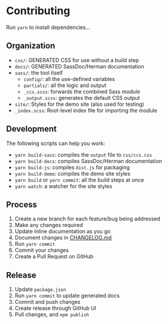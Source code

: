 # Contributing

Run `yarn` to install dependencies…

## Organization

- `css/`: GENERATED CSS for use without a build step
- `docs/`: GENERATED SassDoc/Herman documentation
- `sass/`: the tool itself
  - `config/`: all the use-defined variables
  - `partials/`: all the logic and output
  - `_ccs.scss`: forwards the combined Sass module
  - `_output.scss`: generates the default CSS output
- `site/`: Styles for the demo site (also used for testing)
- `_index.scss`: Root-level index file for importing the module

## Development

The following scripts can help you work:

- `yarn build-sass`: compiles the `output` file to `css/ccs.css`
- `yarn build-docs`: compiles SassDoc/Herman documentation
- `yarn build-js`: compiles `dist.js` for packaging
- `yarn build-demo`: compiles the demo site styles
- `yarn build` or `yarn commit`: all the build steps at once
- `yarn watch`: a watcher for the site styles

## Process

1. Create a new branch for each feature/bug being addressed
2. Make any changes required
3. Update inline documentation as you go
4. Document changes in [CHANGELOG.md](https://github.com/oddbird/cascading-color-system/blob/main/CHANGELOG.md)
5. Run `yarn commit`
6. Commit your changes
7. Create a Pull Request on GitHub

## Release

1. Update `package.json`
2. Run `yarn commit` to update generated docs
3. Commit and push changes
4. Create release through GitHub UI
5. Pull changes, and `npm publish`
